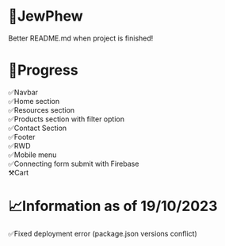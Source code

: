 # 💎JewPhew
Better README.md when project is finished!

# 🚧Progress
✅Navbar
<br>
✅Home section
<br>
✅Resources section
<br>
✅Products section with filter option
<br>
✅Contact Section
<br>
✅Footer
<br>
✅RWD
<br>
✅Mobile menu
<br>
✅Connecting form submit with Firebase
<br>
⚒️Cart

# 📈Information as of 19/10/2023
✅Fixed deployment error (package.json versions conflict)